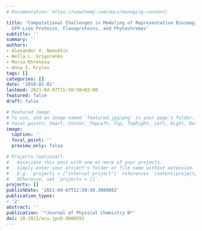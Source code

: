 ```yaml
---
# Documentation: https://wowchemy.com/docs/managing-content/

title: 'Computational Challenges in Modeling of Representative Bioimaging Proteins:
  GFP-Like Proteins, Flavoproteins, and Phytochromes'
subtitle: ''
summary: ''
authors:
- Alexander V. Nemukhin
- Bella L. Grigorenko
- Maria Khrenova
- Anna I. Krylov
tags: []
categories: []
date: '2019-01-01'
lastmod: 2021-04-07T15:50:50+03:00
featured: false
draft: false

# Featured image
# To use, add an image named `featured.jpg/png` to your page's folder.
# Focal points: Smart, Center, TopLeft, Top, TopRight, Left, Right, BottomLeft, Bottom, BottomRight.
image:
  caption: ''
  focal_point: ''
  preview_only: false

# Projects (optional).
#   Associate this post with one or more of your projects.
#   Simply enter your project's folder or file name without extension.
#   E.g. `projects = ["internal-project"]` references `content/project/deep-learning/index.md`.
#   Otherwise, set `projects = []`.
projects: []
publishDate: '2021-04-07T12:50:50.300088Z'
publication_types:
- '2'
abstract: ''
publication: '*Journal of Physical Chemistry B*'
doi: 10.1021/acs.jpcb.9b00591
---
```


